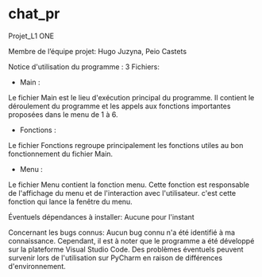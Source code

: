 # chat_pr
Projet_L1 ONE

Membre de l’équipe projet:   Hugo Juzyna,   Peio Castets

Notice d'utilisation du programme : 
3 Fichiers:

- Main :

Le fichier Main est le lieu d'exécution principal du programme. 
Il contient le déroulement du programme et les appels aux fonctions 
importantes proposées dans le menu de 1 à 6.

- Fonctions :

Le fichier Fonctions regroupe principalement les fonctions utiles au bon 
fonctionnement du fichier Main. 

- Menu :

Le fichier Menu contient la fonction menu. Cette fonction est responsable 
de l'affichage du menu et de l'interaction avec l'utilisateur. 
c'est cette fonction qui lance la fenêtre du menu.


Éventuels dépendances à installer: Aucune pour l'instant

Concernant les bugs connus:
Aucun bug connu n'a été identifié à ma connaissance. 
Cependant, il est à noter que le programme a été développé sur 
la plateforme Visual Studio Code. Des problèmes éventuels 
peuvent survenir lors de l'utilisation sur PyCharm en 
raison de différences d'environnement.

